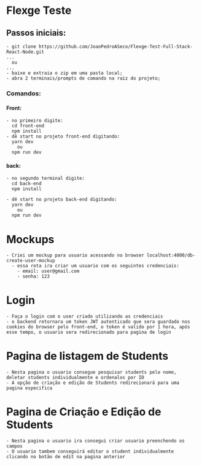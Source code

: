   # Flexge Teste

  ## Passos iniciais: 
    - git clone https://github.com/JoaoPedroASeco/Flexge-Test-Full-Stack-React-Node.git
    ...
      ou
    ...
    - baixe e extraia o zip em uma pasta local;
    - abra 2 terminais/prompts de comando na raiz do projeto;
  ### Comandos:
  #### Front:
    - no primeiro digite: 
      cd front-end
      npm install
    - dê start no projeto front-end digitando:
      yarn dev
        ou
      npm run dev

  #### back:
    - no segundo terminal digite:
      cd back-end
      npm install 

    - dê start no projeto back-end digitando:
      yarn dev
        ou
      npm run dev

  # Mockups
    - Criei um mockup para usuario acessando no browser localhost:4000/db-create-user-mockup
      - essa rota ira criar um usuario com os seguintes credenciais:
        - email: user@gmail.com
        - senha: 123

  # Login
    - Faça o login com o user criado utilizando as credenciais 
    - o backend retornara um token JWT autenticado que sera guardado nos cookies do browser pelo front-end, o token é valido por 1 hora, após esse tempo, o usuario sera redirecionado para pagina de login
    
  # Pagina de listagem de Students
    - Nesta pagina o usuario consegue pesquisar students pelo nome, deletar students individualmente e ordenalos por ID
    - A opção de criação e edição de Students redirecionará para uma pagina especifica

  # Pagina de Criação e Edição de Students
    - Nesta pagina o usuario ira consegui criar usuario preenchendo os campos 
    - O usuario tambem conseguirá editar o student individualmente clicando no botão de edit na pagina anterior